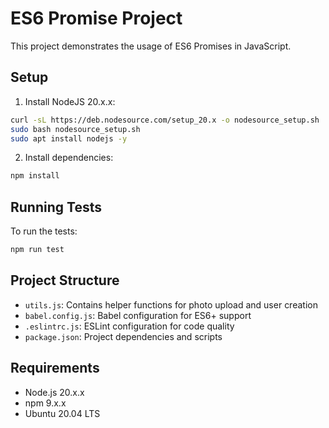 # ES6 Promise Project

This project demonstrates the usage of ES6 Promises in JavaScript.

## Setup

1. Install NodeJS 20.x.x:
```bash
curl -sL https://deb.nodesource.com/setup_20.x -o nodesource_setup.sh
sudo bash nodesource_setup.sh
sudo apt install nodejs -y
```

2. Install dependencies:
```bash
npm install
```

## Running Tests

To run the tests:
```bash
npm run test
```

## Project Structure

- `utils.js`: Contains helper functions for photo upload and user creation
- `babel.config.js`: Babel configuration for ES6+ support
- `.eslintrc.js`: ESLint configuration for code quality
- `package.json`: Project dependencies and scripts

## Requirements

- Node.js 20.x.x
- npm 9.x.x
- Ubuntu 20.04 LTS 